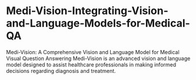 # Medi-Vision-Integrating-Vision-and-Language-Models-for-Medical-QA
Medi-Vision: A Comprehensive Vision and Language Model for Medical Visual Question Answering  Medi-Vision is an advanced vision and language model designed to assist healthcare professionals in making informed decisions regarding diagnosis and treatment.
